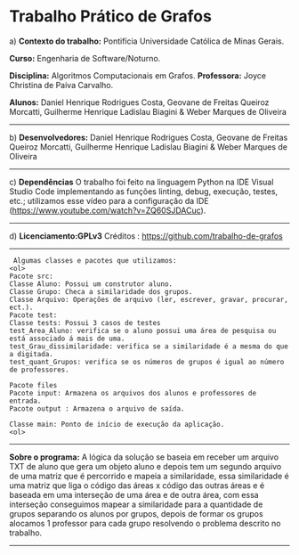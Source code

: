 # Trabalho Prático de Grafos

a) **Contexto do trabalho:** Pontifícia Universidade Católica de Minas Gerais. 

**Curso:** Engenharia de Software/Noturno. 

**Disciplina:** Algoritmos Computacionais em Grafos. **Professora:** Joyce Christina de Paiva Carvalho. 

**Alunos:** Daniel Henrique Rodrigues Costa, Geovane de Freitas Queiroz Morcatti, Guilherme Henrique Ladislau Biagini & Weber Marques de Oliveira

---------------------------------------------------------------------------------------------------------------------------------
 
b) **Desenvolvedores:** Daniel Henrique Rodrigues Costa, Geovane de Freitas Queiroz Morcatti, Guilherme Henrique Ladislau Biagini & Weber Marques de Oliveira

---------------------------------------------------------------------------------------------------------------------------------
 
c) **Dependências** O trabalho foi feito na linguagem Python na IDE Visual Studio Code implementando as funções linting, debug, execução, testes, etc.; utilizamos esse vídeo para a configuração da IDE (https://www.youtube.com/watch?v=ZQ60SJDACuc).

---------------------------------------------------------------------------------------------------------------------------------

d) **Licenciamento:GPLv3** Créditos : https://github.com/trabalho-de-grafos

---------------------------------------------------------------------------------------------------------------------------------

```
 Algumas classes e pacotes que utilizamos:
<ol>
Pacote src:
Classe Aluno: Possui um construtor aluno.
Classe Grupo: Checa a similaridade dos grupos.
Classe Arquivo: Operações de arquivo (ler, escrever, gravar, procurar, ect.).
Pacote test:
Classe tests: Possui 3 casos de testes
test_Area_Aluno: verifica se o aluno possui uma área de pesquisa ou está associado á mais de uma.
test_Grau_dissimilaridade: verifica se a similaridade é a mesma do que a digitada.
test_quant_Grupos: verifica se os números de grupos é igual ao número de professores. 

Pacote files 
Pacote input: Armazena os arquivos dos alunos e professores de entrada.
Pacote output : Armazena o arquivo de saída.

Classe main: Ponto de início de execução da aplicação.
<ol>
```

---------------------------------------------------------------------------------------------------------------------------------

**Sobre o programa:** A lógica da solução se baseia em receber um arquivo TXT de aluno que gera um objeto aluno e depois tem um segundo arquivo de uma matriz que é percorrido e mapeia a similaridade, essa similaridade é uma matriz que liga o código das áreas x código das outras áreas e é baseada em uma interseção de uma área e de outra área, com essa interseção conseguimos mapear a similaridade para a quantidade de grupos separando os alunos por grupos, depois de formar os grupos alocamos 1 professor para cada grupo resolvendo o problema descrito no trabalho.



--------------------------------------------------------------------------------------------------------------------------------------
